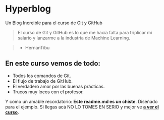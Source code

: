 # Hyperblog
Un Blog Increible para el curso de Git y GitHub
> El curso de Git y GitHub es lo que me hacía falta para triplicar mi salario y lanzarme a la industria de Machine Learning.

> - HernanTibu

## En este curso vemos de todo:

* Todos los comandos de Git.
* El flujo de trabajo de GitHub.
* El verdadero amor por las buenas prácticas.
* Trucos muy locos con el profesor.

Y como un amable recordatorio: **Este readme.md es un chiste**. Diseñado para el ejemplo.  Si llegas acá NO LO TOMES EN SERIO y mejor ve [**a ver el curso**](https://platzi.com/cursos/git-github/ "a ver el curso").